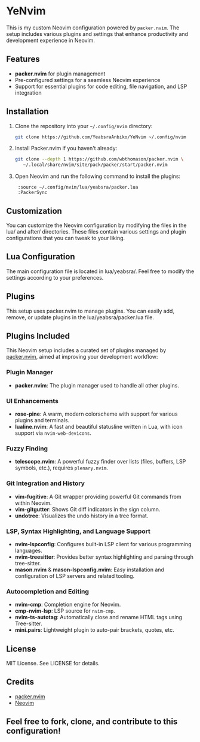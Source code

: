 # YeNvim

This is my custom Neovim configuration powered by `packer.nvim`. The setup includes various plugins and settings that enhance productivity and development experience in Neovim.

## Features

- **packer.nvim** for plugin management
- Pre-configured settings for a seamless Neovim experience
- Support for essential plugins for code editing, file navigation, and LSP integration

## Installation

1. Clone the repository into your `~/.config/nvim` directory:

   ```bash
   git clone https://github.com/YeabsraAnbiko/YeNvim ~/.config/nvim
2. Install Packer.nvim if you haven't already:

   ```bash
   git clone --depth 1 https://github.com/wbthomason/packer.nvim \
      ~/.local/share/nvim/site/pack/packer/start/packer.nvim
3. Open Neovim and run the following command to install the plugins:

   ```vim
    :source ~/.config/nvim/lua/yeabsra/packer.lua
    :PackerSync

## Customization
You can customize the Neovim configuration by modifying the files in the lua/ and after/ directories. These files contain various settings and plugin configurations that you can tweak to your liking.

## Lua Configuration
The main configuration file is located in lua/yeabsra/. Feel free to modify the settings according to your preferences.

## Plugins
This setup uses packer.nvim to manage plugins. You can easily add, remove, or update plugins in the lua/yeabsra/packer.lua file.

## Plugins Included

This Neovim setup includes a curated set of plugins managed by [packer.nvim](https://github.com/wbthomason/packer.nvim), aimed at improving your development workflow:

### Plugin Manager
- **packer.nvim**: The plugin manager used to handle all other plugins.

### UI Enhancements
- **rose-pine**: A warm, modern colorscheme with support for various plugins and terminals.
- **lualine.nvim**: A fast and beautiful statusline written in Lua, with icon support via `nvim-web-devicons`.

### Fuzzy Finding
- **telescope.nvim**: A powerful fuzzy finder over lists (files, buffers, LSP symbols, etc.), requires `plenary.nvim`.

### Git Integration and History
- **vim-fugitive**: A Git wrapper providing powerful Git commands from within Neovim.
- **vim-gitgutter**: Shows Git diff indicators in the sign column.
- **undotree**: Visualizes the undo history in a tree format.

### LSP, Syntax Highlighting, and Language Support
- **nvim-lspconfig**: Configures built-in LSP client for various programming languages.
- **nvim-treesitter**: Provides better syntax highlighting and parsing through tree-sitter.
- **mason.nvim** & **mason-lspconfig.nvim**: Easy installation and configuration of LSP servers and related tooling.

### Autocompletion and Editing
- **nvim-cmp**: Completion engine for Neovim.
- **cmp-nvim-lsp**: LSP source for `nvim-cmp`.
- **nvim-ts-autotag**: Automatically close and rename HTML tags using Tree-sitter.
- **mini.pairs**: Lightweight plugin to auto-pair brackets, quotes, etc.

## License
MIT License. See LICENSE for details.

## Credits
- [packer.nvim](https://github.com/wbthomason/packer.nvim)
- [Neovim](https://github.com/neovim/neovim)

## Feel free to fork, clone, and contribute to this configuration!

